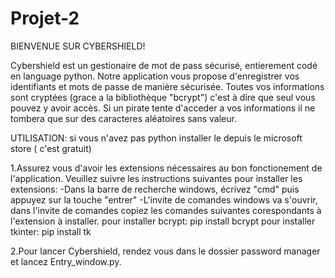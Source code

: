 # Projet-2

BIENVENUE SUR CYBERSHIELD!

Cybershield est un gestionaire de mot de pass sécurisé, entierement codé en language python. 
Notre application vous propose d'enregistrer vos identifiants et mots de passe de manière sécurisée. 
Toutes vos informations sont cryptées (grace a la bibliothèque "bcrypt") c'est à dire que seul vous pouvez y avoir accès.
Si un pirate tente d'acceder a vos informations il ne tombera que sur des caracteres aléatoires sans valeur.

UTILISATION:
si vous n'avez pas python installer le depuis le microsoft store ( c'est gratuit)

1.Assurez vous d'avoir les extensions nécessaires au bon fonctionement de l'application.
     Veuillez suivre les instructions suivantes pour installer les extensions:
       -Dans la barre de recherche windows, écrivez "cmd" puis appuyez sur la touche "entrer"
       -L'invite de comandes windows va s'ouvrir, dans l'invite de comandes copiez les comandes suivantes corespondants à l'extension à installer.
         pour installer bcrypt:
            pip install bcrypt
        pour installer tkinter:
            pip install tk

2.Pour lancer Cybershield, rendez vous dans le dossier password manager et lancez Entry_window.py.